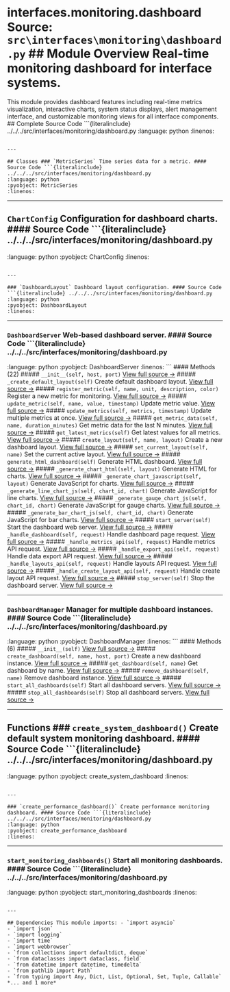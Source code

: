# interfaces.monitoring.dashboard **Source:** `src\interfaces\monitoring\dashboard.py` ## Module Overview Real-time monitoring dashboard for interface systems.

This module provides dashboard features including
real-time metrics visualization, interactive charts, system status
displays, alert management interface, and customizable monitoring
views for all interface components. ## Complete Source Code ```{literalinclude} ../../../src/interfaces/monitoring/dashboard.py
:language: python
:linenos:
```

---

## Classes ### `MetricSeries` Time series data for a metric. #### Source Code ```{literalinclude} ../../../src/interfaces/monitoring/dashboard.py
:language: python
:pyobject: MetricSeries
:linenos:
```

---

## `ChartConfig` Configuration for dashboard charts. #### Source Code ```{literalinclude} ../../../src/interfaces/monitoring/dashboard.py

:language: python
:pyobject: ChartConfig
:linenos:
```

---

### `DashboardLayout` Dashboard layout configuration. #### Source Code ```{literalinclude} ../../../src/interfaces/monitoring/dashboard.py
:language: python
:pyobject: DashboardLayout
:linenos:
```

---

### `DashboardServer` Web-based dashboard server. #### Source Code ```{literalinclude} ../../../src/interfaces/monitoring/dashboard.py

:language: python
:pyobject: DashboardServer
:linenos:
``` #### Methods (22) ##### `__init__(self, host, port)` [View full source →](#method-dashboardserver-__init__) ##### `_create_default_layout(self)` Create default dashboard layout. [View full source →](#method-dashboardserver-_create_default_layout) ##### `register_metric(self, name, unit, description, color)` Register a new metric for monitoring. [View full source →](#method-dashboardserver-register_metric) ##### `update_metric(self, name, value, timestamp)` Update metric value. [View full source →](#method-dashboardserver-update_metric) ##### `update_metrics(self, metrics, timestamp)` Update multiple metrics at once. [View full source →](#method-dashboardserver-update_metrics) ##### `get_metric_data(self, name, duration_minutes)` Get metric data for the last N minutes. [View full source →](#method-dashboardserver-get_metric_data) ##### `get_latest_metrics(self)` Get latest values for all metrics. [View full source →](#method-dashboardserver-get_latest_metrics) ##### `create_layout(self, name, layout)` Create a new dashboard layout. [View full source →](#method-dashboardserver-create_layout) ##### `set_current_layout(self, name)` Set the current active layout. [View full source →](#method-dashboardserver-set_current_layout) ##### `generate_html_dashboard(self)` Generate HTML dashboard. [View full source →](#method-dashboardserver-generate_html_dashboard) ##### `_generate_chart_html(self, layout)` Generate HTML for charts. [View full source →](#method-dashboardserver-_generate_chart_html) ##### `_generate_chart_javascript(self, layout)` Generate JavaScript for charts. [View full source →](#method-dashboardserver-_generate_chart_javascript) ##### `_generate_line_chart_js(self, chart_id, chart)` Generate JavaScript for line charts. [View full source →](#method-dashboardserver-_generate_line_chart_js) ##### `_generate_gauge_chart_js(self, chart_id, chart)` Generate JavaScript for gauge charts. [View full source →](#method-dashboardserver-_generate_gauge_chart_js) ##### `_generate_bar_chart_js(self, chart_id, chart)` Generate JavaScript for bar charts. [View full source →](#method-dashboardserver-_generate_bar_chart_js) ##### `start_server(self)` Start the dashboard web server. [View full source →](#method-dashboardserver-start_server) ##### `_handle_dashboard(self, request)` Handle dashboard page request. [View full source →](#method-dashboardserver-_handle_dashboard) ##### `_handle_metrics_api(self, request)` Handle metrics API request. [View full source →](#method-dashboardserver-_handle_metrics_api) ##### `_handle_export_api(self, request)` Handle data export API request. [View full source →](#method-dashboardserver-_handle_export_api) ##### `_handle_layouts_api(self, request)` Handle layouts API request. [View full source →](#method-dashboardserver-_handle_layouts_api) ##### `_handle_create_layout_api(self, request)` Handle create layout API request. [View full source →](#method-dashboardserver-_handle_create_layout_api) ##### `stop_server(self)` Stop the dashboard server. [View full source →](#method-dashboardserver-stop_server)

---

### `DashboardManager` Manager for multiple dashboard instances. #### Source Code ```{literalinclude} ../../../src/interfaces/monitoring/dashboard.py
:language: python
:pyobject: DashboardManager
:linenos:
``` #### Methods (6) ##### `__init__(self)` [View full source →](#method-dashboardmanager-__init__) ##### `create_dashboard(self, name, host, port)` Create a new dashboard instance. [View full source →](#method-dashboardmanager-create_dashboard) ##### `get_dashboard(self, name)` Get dashboard by name. [View full source →](#method-dashboardmanager-get_dashboard) ##### `remove_dashboard(self, name)` Remove dashboard instance. [View full source →](#method-dashboardmanager-remove_dashboard) ##### `start_all_dashboards(self)` Start all dashboard servers. [View full source →](#method-dashboardmanager-start_all_dashboards) ##### `stop_all_dashboards(self)` Stop all dashboard servers. [View full source →](#method-dashboardmanager-stop_all_dashboards)

---

## Functions ### `create_system_dashboard()` Create default system monitoring dashboard. #### Source Code ```{literalinclude} ../../../src/interfaces/monitoring/dashboard.py

:language: python
:pyobject: create_system_dashboard
:linenos:
```

---

### `create_performance_dashboard()` Create performance monitoring dashboard. #### Source Code ```{literalinclude} ../../../src/interfaces/monitoring/dashboard.py
:language: python
:pyobject: create_performance_dashboard
:linenos:
```

---

### `start_monitoring_dashboards()` Start all monitoring dashboards. #### Source Code ```{literalinclude} ../../../src/interfaces/monitoring/dashboard.py

:language: python
:pyobject: start_monitoring_dashboards
:linenos:
```

---

## Dependencies This module imports: - `import asyncio`
- `import json`
- `import logging`
- `import time`
- `import webbrowser`
- `from collections import defaultdict, deque`
- `from dataclasses import dataclass, field`
- `from datetime import datetime, timedelta`
- `from pathlib import Path`
- `from typing import Any, Dict, List, Optional, Set, Tuple, Callable` *... and 1 more*
